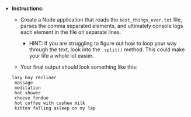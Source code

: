 * **Instructions:**

	* Create a Node application that reads the `best_things_ever.txt` file, parses the comma separated elements, and ultimately console logs each element in the file on separate lines.

		* HINT: If you are struggling to figure out how to loop your way through the text, look into the `.split()` method. This could make your life a whole lot easier.

	* Your final output should look something like this:

	```
	lazy boy recliner
	 massage
	 meditation
	 hot shower
	 cheese fondue
	 hot coffee with cashew milk
	 kitten falling asleep on my lap
	```
